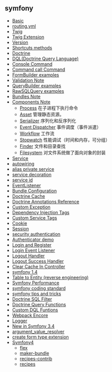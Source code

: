 ## symfony

- [Basic](Basic.md)
- [routing.yml](routing.yml.md)
- [Twig](Twig.md)
- [Twig Extension](TwigExtension.md)
- [Version](Version.md)
- [Shortcuts methods](ShortcutsMethods.md)
- [Doctrine](Doctrine.md)
- [DQL(Doctrine Query Language)](DQL.md)
- [Console Command](Console.md)
- [Command call Command](CommandCallCommand.md)
- [FormBuilder examples](FormBuilder.md "FormBuilder")
- [Validation Note](Validation.md) 
- [QueryBuilder examples](QueryBuilder.md "QueryBuilder")
- [RawSQLQuery examples](RawSQLQuery.md "RawSQLQuery")  
- [Bundles Note](Bundles-Note/README.md) 
- [Components Note](Components/README.md) 
	- [Process](Components/Process.md) 在子进程下执行命令
	- [Asset](Components/Asset.md) 管理静态资源。 
	- [Serializer](Components/Serializer.md) 序列化和反序列化
	- [Event Dispatcher](Components/EventDispatcher.md) 事件调度（事件派遣）
	- [Workflow](Components/Workflow.md) 工作流
	- [Stopwatch](Components/Stopwatch.md) 性能调试（时间和内存，可分组）
	- [Finder](Components/Finder.md) 文件和目录查找
	- [Filesystem](Components/Filesystem.md) 对文件系统做了面向对象的封装
- [Service](Service.md)
- [autowiring](autowiring.md)
- [alias private service](alias_private_service.md)
- [service decoration](service_decoration.md)
- [service id](src/symfony/Service_id.md)
- [EventListener](EventListener.md)
- [Bundle Configuration](BundleConfiguration.md)
- [Doctrine Cache](DoctrineCache.md)
- [Doctrine Annotations Reference](DoctrineAnnotationsReference.md)
- [Custom Exception](CustomException.md)
- [Dependency Injection Tags](DependencyInjectionTags.md)
- [Custom Service Tags](CustomServiceTags.md)
- [Cookie](cookie.md)
- [Session](session.md)
- [security authentication](security-authentication.md)
- [Authenticator demo](Authenticator-demo.md)
- [Login and Register](LoginAndRegister.md)
- [Login Event Listener](LoginListener.md)
- [Logout Handler](LogoutHandler.md)
- [Logout Success Handler](LogoutSuccessHandler.md)
- [Clear Cache In Controller](ClearCacheInController.md)
- [symfony 1.4](symfony1.4.md)
- [Table to Entity (reverse engineering)](TableToEntity(reverse_engineering).md)
- [Symfony Performance](symfony-performance.md)
- [symfony coding standard](symfony-coding-standard.md)
- [symfony tips and tricks](symfony-tips-and-tricks.md)
- [Doctrine SQL Filter](SQLFilter.md)
- [Doctrine Query Functions](DoctrineQueryFunctions.md)
- [Custom DQL Funtions](CustomDQLFunctions.md)
- [Webpack Encore](WebpackEncore.md)
- [Logger](Logger.md)
- [New in Symfony 3.4](NewInSymfony3.4/README.md)
- [argument_value_resolver](argument_value_resolver.md)
- [create form type extension](create_form_type_extension.md)
- [Symfony4](Symfony4/README.md)
	- [flex](Symfony4/flex.md)
	- [maker-bundle](Symfony4/maker-bundle.md)
	- [recipes-contrib](Symfony4/recipes-contrib.md)
	- [recipes](Symfony4/recipes.md)
